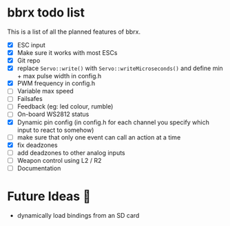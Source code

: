# bbrx todo list
This is a list of all the planned features of bbrx.

- [x] ESC input
- [x] Make sure it works with most ESCs
- [x] Git repo
- [x] replace `Servo::write()` with `Servo::writeMicroseconds()` and define min + max pulse width in config.h
- [x] PWM frequency in config.h
- [ ] Variable max speed
- [ ] Failsafes
- [ ] Feedback (eg: led colour, rumble)
- [ ] On-board WS2812 status
- [x] Dynamic pin config (in config.h for each channel you specify which input to react to somehow)
- [ ] make sure that only one event can call an action at a time
- [x] fix deadzones
- [ ] add deadzones to other analog inputs
- [ ] Weapon control using L2 / R2
- [ ] Documentation

# Future Ideas :thinking:
- dynamically load bindings from an SD card